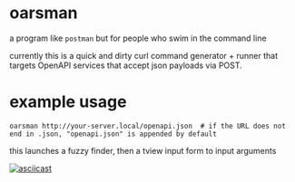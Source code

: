# oarsman

a program like `postman` but for people who swim in the command line

currently this is a quick and dirty curl command generator + runner that targets OpenAPI services that accept json payloads via POST.

# example usage

```
oarsman http://your-server.local/openapi.json  # if the URL does not end in .json, "openapi.json" is appended by default
```

this launches a fuzzy finder, then a tview input form to input arguments

[![asciicast](https://asciinema.org/a/ZEb8QfLs9e69hMsXbKQ4ZYFsO.svg)](https://asciinema.org/a/ZEb8QfLs9e69hMsXbKQ4ZYFsO)